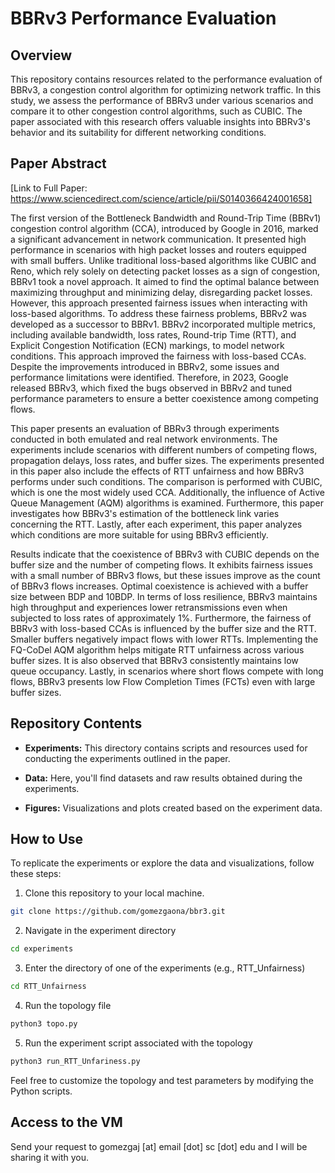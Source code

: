 # BBRv3 Performance Evaluation

## Overview

This repository contains resources related to the performance evaluation of BBRv3, a congestion control algorithm for optimizing network traffic. In this study, we assess the performance of BBRv3 under various scenarios and compare it to other congestion control algorithms, such as CUBIC. The paper associated with this research offers valuable insights into BBRv3's behavior and its suitability for different networking conditions.

## Paper Abstract

[Link to Full Paper: https://www.sciencedirect.com/science/article/pii/S0140366424001658]

The first version of the Bottleneck Bandwidth and Round-Trip Time (BBRv1) congestion control algorithm (CCA), introduced by Google in 2016, marked a significant advancement in network communication. It presented high performance in scenarios with high packet losses and routers equipped with small buffers. Unlike traditional loss-based algorithms like CUBIC and Reno, which rely solely on detecting packet losses as a sign of congestion, BBRv1 took a novel approach. It aimed to find the optimal balance between maximizing throughput and minimizing delay, disregarding packet losses. However, this approach presented fairness issues when interacting with loss-based algorithms. To address these fairness problems, BBRv2 was developed as a successor to BBRv1. BBRv2 incorporated multiple metrics, including available bandwidth, loss rates, Round-trip Time (RTT), and Explicit Congestion Notification (ECN) markings, to model network conditions. This approach improved the fairness with loss-based CCAs. Despite the improvements introduced in BBRv2, some issues and performance limitations were identified. Therefore, in 2023, Google released BBRv3, which fixed the bugs observed in BBRv2 and tuned performance parameters to ensure a better coexistence among competing flows.

This paper presents an evaluation of BBRv3 through experiments conducted in both emulated and real network environments. The experiments include scenarios with different numbers of competing flows, propagation delays, loss rates, and buffer sizes. The experiments presented in this paper also include the effects of RTT unfairness and how BBRv3 performs under such conditions. The comparison is performed with CUBIC, which is one the most widely used CCA. Additionally, the influence of Active Queue Management (AQM) algorithms is examined. Furthermore, this paper investigates how BBRv3's estimation of the bottleneck link varies concerning the RTT. Lastly, after each experiment, this paper analyzes which conditions are more suitable for using BBRv3 efficiently. 

Results indicate that the coexistence of BBRv3 with CUBIC depends on the buffer size and the number of competing flows. It exhibits fairness issues with a small number of BBRv3 flows, but these issues improve as the count of BBRv3 flows increases. Optimal coexistence is achieved with a buffer size between BDP and 10BDP. In terms of loss resilience, BBRv3 maintains high throughput and experiences lower retransmissions even when subjected to loss rates of approximately 1\%. Furthermore, the fairness of BBRv3 with loss-based CCAs is influenced by the buffer size and the RTT. Smaller buffers negatively impact flows with lower RTTs. Implementing the FQ-CoDel AQM algorithm helps mitigate RTT unfairness across various buffer sizes. It is also observed that BBRv3 consistently maintains low queue occupancy. Lastly, in scenarios where short flows compete with long flows, BBRv3 presents low Flow Completion  Times (FCTs) even with large buffer sizes.

## Repository Contents

- **Experiments:** This directory contains scripts and resources used for conducting the experiments outlined in the paper.

- **Data:** Here, you'll find datasets and raw results obtained during the experiments.

- **Figures:** Visualizations and plots created based on the experiment data.

## How to Use

To replicate the experiments or explore the data and visualizations, follow these steps:

1. Clone this repository to your local machine.

```bash
git clone https://github.com/gomezgaona/bbr3.git
```
2. Navigate in the experiment directory
```bash
cd experiments
```
3. Enter the directory of one of the experiments (e.g., RTT_Unfairness)
```bash
cd RTT_Unfairness
```
4. Run the topology file
```bash
python3 topo.py
```
5. Run the experiment script associated with the topology
```bash
python3 run_RTT_Unfariness.py
```

Feel free to customize the topology and test parameters by modifying the Python scripts.

## Access to the VM
Send your request to gomezgaj [at] email [dot] sc [dot] edu and I will be sharing it with you.
